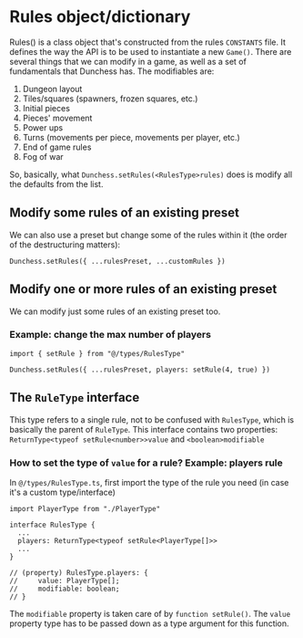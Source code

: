 # Rules object/dictionary
Rules() is a class object that's constructed from the rules `CONSTANTS` file. It defines the way the API is to be used to instantiate a new `Game()`. There are several things that we can modify in a game, as well as a set of fundamentals that Dunchess has. The modifiables are:

1. Dungeon layout
2. Tiles/squares (spawners, frozen squares, etc.)
3. Initial pieces
4. Pieces' movement
5. Power ups
6. Turns (movements per piece, movements per player, etc.)
7. End of game rules
8. Fog of war

So, basically, what `Dunchess.setRules(<RulesType>rules)` does is modify all the defaults from the list.

## Modify some rules of an existing preset
We can also use a preset but change some of the rules within it (the order of the destructuring matters):

`Dunchess.setRules({ ...rulesPreset, ...customRules })`

## Modify one or more rules of an existing preset
We can modify just some rules of an existing preset too.

### Example: change the max number of players
```
import { setRule } from "@/types/RulesType"

Dunchess.setRules({ ...rulesPreset, players: setRule(4, true) })
```
## The `RuleType` interface
This type refers to a single rule, not to be confused with `RulesType`, which is basically the parent of `RuleType`. This interface contains two properties: `ReturnType<typeof setRule<number>>value` and `<boolean>modifiable`

### How to set the type of `value` for a rule? Example: players rule
In `@/types/RulesType.ts`, first import the type of the rule you need (in case it's a custom type/interface)
```
import PlayerType from "./PlayerType"

interface RulesType {
  ...
  players: ReturnType<typeof setRule<PlayerType[]>>
  ...
}

// (property) RulesType.players: {
//     value: PlayerType[];
//     modifiable: boolean;
// }
```
The `modifiable` property is taken care of by `function setRule()`. The `value` property type has to be passed down as a type argument for this function.

